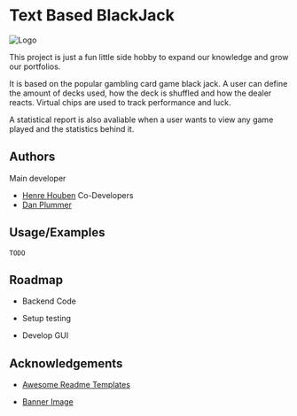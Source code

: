 
# Text Based BlackJack

![Logo](https://www.realisticgames.co.uk/wp-content/uploads/2022/05/Blackjack_Game_Banner_MB_768x300.jpg)

This project is just a fun little side hobby to expand our knowledge and grow our portfolios.

It is based on the popular gambling card game black jack. A user can define the amount of decks used, how the deck is shuffled and how the dealer reacts. Virtual chips are used to track performance and luck.

A statistical report is also avaliable when a user wants to view any game played and the statistics behind it.


## Authors

Main developer
- [Henre Houben](https://github.com/HennasHond)
Co-Developers
- [Dan Plummer](https://github.com/DANI3L853)




## Usage/Examples

```
TODO
```



## Roadmap

- Backend Code

- Setup testing 

- Develop GUI

## Acknowledgements

- [Awesome Readme Templates](https://awesomeopensource.com/project/elangosundar/awesome-README-templates)

- [Banner Image](https://www.realisticgames.co.uk/games/blackjack/)

